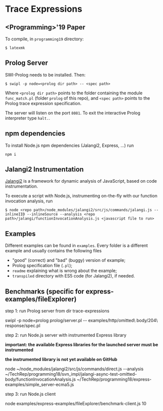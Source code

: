 # Trace Expressions
## \<Programming>'19 Paper
To compile, in `programming19` directory:
```
$ latexmk
```

## Prolog Server
SWI-Prolog needs to be installed.
Then:

    $ swipl -p node=<prolog dir path> -- <spec path>

Where `<prolog dir path>` points to the folder containing the module `func_match.pl` (folder `prolog` of this repo), and `<spec path>` points to the Prolog trace expression specification.

The server will listen on the port `8081`.
To exit the interactive Prolog interpreter type `halt.`.

## npm dependencies
To install Node.js npm dependencies (Jalangi2, Express, ...) run

    npm i

## Jalangi2 Instrumentation
[Jalangi2](https://github.com/Samsung/jalangi2) is a framework for dynamic analysis of JavaScript, based on code instrumentation.

To execute a script with Node.js, instrumenting on-the-fly with our function invocation analysis, run

    $ node <repo path>/node_modules/jalangi2/src/js/commands/jalangi.js --inlineIID --inlineSource --analysis <repo path>/jalangi/functionInvocationAnalysis.js <javascript file to run>

## Examples
Different examples can be found in `examples`.
Every folder is a different example and usually contains the following files
- "good" (correct) and "bad" (buggy) version of example;
- Prolog specification file (`.pl`);
- `readme` explaining what is wrong about the example;
- `transpiled` directory with ES5 code (for Jalangi2), if needed.

## Benchmarks (specific for express-examples/fileExplorer) 

step 1: run Prolog server from dir trace-expressions

swipl -p node=prolog prolog/server.pl -- examples/http/omitted\ body/204\ response/spec.pl

step 2: run Node.js server with instrumented Express library

**important: the available Express libraries for the launched server must be instrumented**

**the instrumented library is not yet available on GitHub**

node ~/node_modules/jalangi2/src/js/commands/direct.js --analysis ~/TechRep/programming18/svn_impl/jalangi-async-test-omitted-body/functionInvocationAnalysis.js ~/TechRep/programming18/express-examples/simple_server-ecma5.js

step 3: run Node.js client

node examples/express-examples/fileExplorer/benchmark-client.js 10
